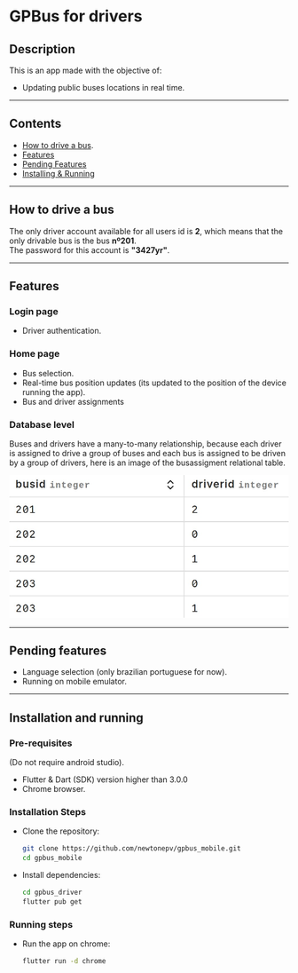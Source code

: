 # GPBus for drivers

## Description
This is an app made with the objective of: 
- Updating public buses locations in real time.

<hr>

## Contents
- [How to drive a bus](#how-to-drive-a-bus).
- [Features](#features)
- [Pending Features](#pending-features)
- [Installing & Running](#installing-and-running)

<hr>

## How to drive a bus
The only driver account available for all users id is <b>2</b>, which means that the only drivable bus is the bus <b>nº201</b>.<br> The password for this account is <b>"3427yr"</b>.
<hr>

## Features
### Login page
- Driver authentication.
### Home page
- Bus selection.
- Real-time bus position updates (its updated to the position of the device running the app).
- Bus and driver assignments
### Database level
Buses and drivers have a many-to-many relationship, because each driver is assigned to drive a group of buses and each bus is assigned to be driven by a group of drivers, here is an image of the busassigment relational table.

<p align="center" style="margin: 0; padding: 0;">
  <img src="../readme_images/bus_driver_assignment.jpeg" alt="bus_assignment.jpeg" width="1000">
</p>

<hr>

## Pending features
- Language selection (only brazilian portuguese for now).
- Running on mobile emulator.

<hr>

## Installation and running
### Pre-requisites
(Do not require android studio).
- Flutter & Dart (SDK) version higher than 3.0.0
- Chrome browser.
### Installation Steps
- Clone the repository:
  ```bash
  git clone https://github.com/newtonepv/gpbus_mobile.git
  cd gpbus_mobile
  ```
- Install dependencies:
  ```bash
  cd gpbus_driver
  flutter pub get
  ```
### Running steps
- Run the app on chrome:
  ```bash
  flutter run -d chrome
  ```
